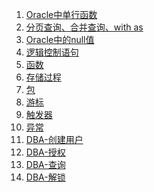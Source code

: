 1. [Oracle中单行函数][oracle01]
2. [分页查询、合并查询、with as][oracle02]
3. [Oracle中的null值][oracle03]
4. [逻辑控制语句][oracle04]
5. [函数][function]
6. [存储过程][procedure]
7. [包][package]
8. [游标][cursor]
9. [触发器][trigger]
10. [异常][exception]
11. [DBA-创建用户][dba01]
12. [DBA-授权][dba02]
13. [DBA-查询][dba03]
14. [DBA-解锁][dba04]









[oracle01]: https://fgq233.github.io/md/oracle/oracle01
[oracle02]: https://fgq233.github.io/md/oracle/oracle02
[oracle03]: https://fgq233.github.io/md/oracle/oracle03
[oracle04]: https://fgq233.github.io/md/oracle/oracle04
[function]: https://fgq233.github.io/md/oracle/function
[procedure]: https://fgq233.github.io/md/oracle/procedure
[package]: https://fgq233.github.io/md/oracle/package
[cursor]: https://fgq233.github.io/md/oracle/cursor
[trigger]: https://fgq233.github.io/md/oracle/trigger
[exception]: https://fgq233.github.io/md/oracle/exception
[dba01]: https://fgq233.github.io/md/oracle/dba01
[dba02]: https://fgq233.github.io/md/oracle/dba02
[dba03]: https://fgq233.github.io/md/oracle/dba03
[dba04]: https://fgq233.github.io/md/oracle/dba04
